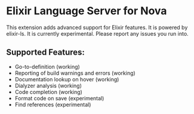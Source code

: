 # Elixir Language Server for Nova

This extension adds advanced support for Elixir features. It is powered by elixir-ls. It is currently experimental. Please report any issues you run into.

## Supported Features:

- Go-to-definition (working)
- Reporting of build warnings and errors (working)
- Documentation lookup on hover (working)
- Dialyzer analysis (working)
- Code completion (working)
- Format code on save (experimental)
- Find references (experimental)

